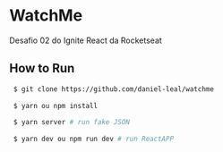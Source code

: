 # WatchMe
Desafio 02 do Ignite React da Rocketseat

## How to Run
```bash
 $ git clone https://github.com/daniel-leal/watchme
 
 $ yarn ou npm install
 
 $ yarn server # run fake JSON
 
 $ yarn dev ou npm run dev # run ReactAPP
```
